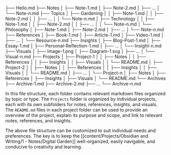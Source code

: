 ├── Hello.md
├── Notes
│   ├── Note-1.md
│   ├── Note-2.md
│   ├── ...
│   └── Note-n.md
├── Topics
│   ├── Gardening
│   │   ├── Note-1.md
│   │   ├── Note-2.md
│   │   ├── ...
│   │   └── Note-n.md
│   ├── Technology
│   │   ├── Note-1.md
│   │   ├── Note-2.md
│   │   ├── ...
│   │   └── Note-n.md
│   └── Philosophy
│       ├── Note-1.md
│       ├── Note-2.md
│       ├── ...
│       └── Note-n.md
├── References
│   ├── Book-1.md
│   ├── Article-1.md
│   ├── Video-1.md
│   ├── ...
│   └── Resource-n.md
├── Insights
│   ├── Blog-Post-1.md
│   ├── Essay-1.md
│   ├── Personal-Reflection-1.md
│   ├── ...
│   └── Insight-n.md
├── Visuals
│   ├── Image-1.png
│   ├── Diagram-1.svg
│   ├── ...
│   └── Visual-n.md
├── Projects
│   ├── Project-1
│   │   ├── Notes
│   │   ├── References
│   │   ├── Insights
│   │   ├── Visuals
│   │   └── README.md
│   ├── Project-2
│   │   ├── Notes
│   │   ├── References
│   │   ├── Insights
│   │   ├── Visuals
│   │   └── README.md
│   ├── ...
│   └── Project-n
│       ├── Notes
│       ├── References
│       ├── Insights
│       ├── Visuals
│       └── README.md
└── Archives
    ├── Archive-1.md
    ├── Archive-2.md
    ├── ...
    └── Archive-n.md


In this file structure, each folder contains relevant markdown files organized by topic or type. The `Projects` folder is organized by individual projects, each with its own subfolders for notes, references, insights, and visuals. The `README.md` files in each project folder can be used to provide an overview of the project, explain its purpose and scope, and link to relevant notes, references, and insights.

The above file structure can be customized to suit individual needs and preferences. The key is to keep the [[content/Projects/Obsidian and Writing/1 - Notes/Digital Garden]] well-organized, easily navigable, and conducive to creativity and learning.